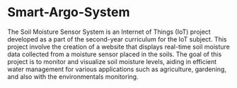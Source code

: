 # Smart-Argo-System
The Soil Moisture Sensor System is an Internet of Things (IoT) project developed as a part of the second-year curriculum for the IoT subject. This project involve the creation of a website that displays real-time soil moisture data collected from a moisture sensor placed in the soils. The goal of this project is to monitor and visualize soil moisture levels, aiding in efficient water management for various applications such as agriculture, gardening, and also with the environmentals monitoring.

